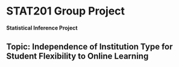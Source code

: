 # STAT201 Group Project 
**Statistical Inference Project**
## Topic: Independence of Institution Type for Student Flexibility to Online Learning 
